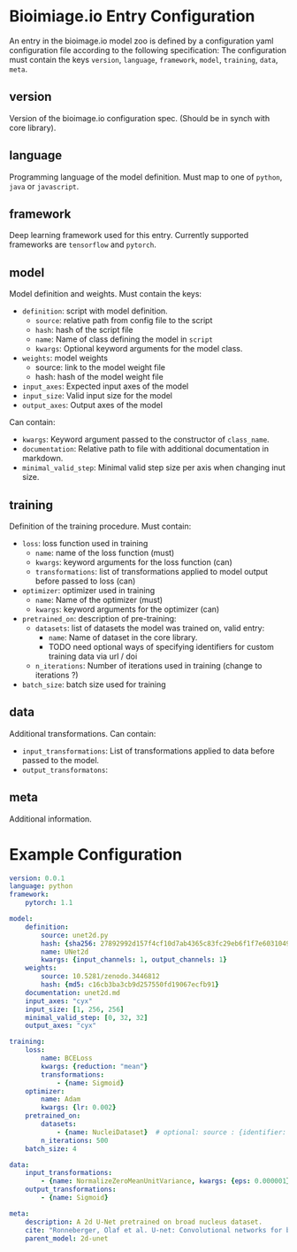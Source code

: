 # Bioimiage.io Entry Configuration

An entry in the bioimage.io model zoo is defined by a configuration yaml configuration file according to the following specification:
The configuration must contain the keys  `version`, `language`, `framework`, `model`, `training`, `data`, `meta`.

## version

Version of the bioimage.io configuration spec. (Should be in synch with core library).

## language

Programming language of the model definition. Must map to one of `python`, `java` or `javascript`.

## framework

Deep learning framework used for this entry. Currently supported frameworks are `tensorflow` and `pytorch`.

## model

Model definition and weights.
Must contain the keys:
- `definition`: script with model definition.
  - `source`: relative path from config file to the script
  - `hash`: hash of the script file
  - `name`: Name of class defining the model in `script`
  - `kwargs`: Optional keyword arguments for the model class. 
- `weights`: model weights
  -  source: link to the model weight file
  - hash: hash of the model weight file
- `input_axes`: Expected input axes of the model
- `input_size`: Valid input size for the model
- `output_axes`: Output axes of the model

Can contain:
- `kwargs`: Keyword argument passed to the constructor of `class_name`.
- `documentation`: Relative path to file with additional documentation in markdown.
- `minimal_valid_step`: Minimal valid step size per axis when changing inut size.

## training

Definition of the training procedure.
Must contain:
- `loss`: loss function used in training
  - `name`: name of the loss function (must)
  - `kwargs`: keyword arguments for the loss function (can)
  - `transformations`: list of transformations applied to model output before passed to loss (can)
- `optimizer`: optimizer used in training
  - `name`: Name of the optimizer (must)
  - `kwargs`: keyword arguments for the optimizer (can)
- `pretrained_on`: description of pre-training:
  - `datasets`: list of datasets the model was trained on, valid entry:
    - `name`: Name of dataset in the core library.
    - TODO need optional ways of specifying identifiers for custom training data via url / doi
  - `n_iterations`: Number of iterations used in training (change to iterations ?)
- `batch_size`: batch size used for training

## data

Additional transformations.
Can contain:
- `input_transformations`: List of transformations applied to data before passed to the model.
- `output_transformatons`:

## meta

Additional information.


# Example Configuration

```yaml
version: 0.0.1
language: python
framework:
    pytorch: 1.1

model:
    definition:
        source: unet2d.py
        hash: {sha256: 27892992d157f4cf10d7ab4365c83fc29eb6f1f7e6031049cfbd859e5891ebe0}
        name: UNet2d
        kwargs: {input_channels: 1, output_channels: 1}
    weights:
        source: 10.5281/zenodo.3446812
        hash: {md5: c16cb3ba3cb9d257550fd19067ecfb91}
    documentation: unet2d.md
    input_axes: "cyx"
    input_size: [1, 256, 256]
    minimal_valid_step: [0, 32, 32]
    output_axes: "cyx"

training:
    loss:
        name: BCELoss
        kwargs: {reduction: "mean"}
        transformations:
            - {name: Sigmoid}
    optimizer:
        name: Adam
        kwargs: {lr: 0.002}
    pretrained_on:
        datasets:
            - {name: NucleiDataset}  # optional: source : {identifier: doi/url, hash: hash_value}
        n_iterations: 500
    batch_size: 4

data:
    input_transformations:
        - {name: NormalizeZeroMeanUnitVariance, kwargs: {eps: 0.000001}}
    output_transformations:
        - {name: Sigmoid}

meta:
    description: A 2d U-Net pretrained on broad nucleus dataset.
    cite: "Ronneberger, Olaf et al. U-net: Convolutional networks for biomedical image segmentation. MICCAI 2015."
    parent_model: 2d-unet
```

